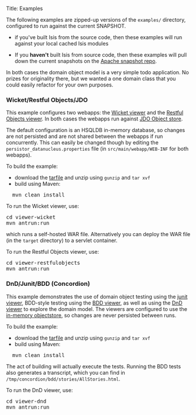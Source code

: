 Title: Examples

The following examples are zipped-up versions of the `examples/` directory, configured to run against the current SNAPSHOT.

* if you've built Isis from the source code, then these examples will run against your local cached Isis modules

* If you **haven't** built Isis from source code, then these examples will pull down the current snapshots on the [Apache snapshot repo](https://repository.apache.org/index.html).

In both cases the domain object model is a very simple todo application.  No prizes for originality there, but we wanted a one domain class that you could easily refactor for your own purposes.

### Wicket/Restful Objects/JDO

This example configures two webapps: the [Wicket viewer](../components/viewers/wicket/about.html) and the [Restful Objects viewer](../components/viewers/restfulobjects/about.html).  In both cases the webapps run against [JDO Object store](../components/objectstores/jdo/about.html).

The default configuration is an HSQLDB in-memory database, so changes are not persisted and are not shared between the webapps if run concurrently.  This can easily be changed though by editing the `persistor_datanucleus.properties` file (in `src/main/webapp/WEB-INF` for both webapps).

To build the example:

* download the [tarfile](resources/quickstart_wicket_restful_jdo.tar.gz) and unzip using `gunzip` and `tar xvf`
* build using Maven:
<pre>
  mvn clean install
</pre>

To run the Wicket viewer, use:

<pre>
cd viewer-wicket
mvn antrun:run
</pre>

which runs a self-hosted WAR file.  Alternatively you can deploy the WAR file (in the `target` directory) to a servlet container.

To run the Restful Objects viewer, use:

<pre>
cd viewer-restfulobjects
mvn antrun:run
</pre>

### DnD/Junit/BDD (Concordion)

This example demonstrates the use of domain object testing using the [junit viewer](../components/viewers/junit/about.html), BDD-style testing using the [BDD viewer](../components/viewers/bdd/about.html), as well as using the [DnD viewer](../components/viewers/dnd/about.html) to explore the domain model.  The viewers are configured to use the [in-memory objectstore](../components/objectstores/inmemory/about.html), so changes are never persisted between runs.

To build the example:

* download the [tarfile](resources/quickstart_dnd_junit_bdd.tar.gz) and unzip using `gunzip` and `tar xvf`
* build using Maven:
<pre>
  mvn clean install
</pre>

The act of building will actually execute the tests.  Running the BDD tests also generates a transcript, which you can find in `/tmp/concordion/bdd/stories/AllStories.html`.  

To run the DnD viewer, use:

<pre>
cd viewer-dnd
mvn antrun:run
</pre>
